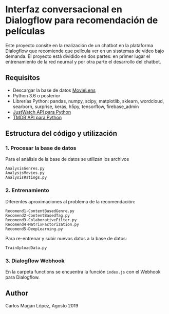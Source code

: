 # Interfaz conversacional en Dialogflow para recomendación de películas

Este proyecto consite en la realización de un chatbot en la plataforma Dialogflow que recomiende que película ver en un sisstemas de vídeo bajo demanda.
El proyecto está dividido en dos partes: en primer lugar el entrenamiento de la red neurnal y por otra parte el desarrollo del chatbot.

## Requisitos

* Descargar la base de datos [MovieLens](https://grouplens.org/datasets/movielens/)
* Python 3.6 o posterior
* Librerías Python: pandas, numpy, scipy, matplotlib, sklearn, wordcloud, searborn, surprise, keras, h5py, tensorflow, firebase_admin
* [JustWatch API para Python](https://github.com/magancete/node-justwatch-api)
* [TMDB API para Python](https://github.com/raqqa/node-tmdb/)

## Estructura del código y utilización

### 1. Procesar la base de datos

Para el análisis de la base de datos se utilizan los  archivos

```
AnalysisGenres.py
AnalysisMovies.py
AnalysisRatings.py
```

### 2. Entrenamiento

Diferentes aproximaciones al problema de la recomendación:
```
Recomend1-ContentBasedGenre.py
Recomend2-ContentBasedTag.py
Recomend3-ColaborativeFilter.py
Recomend4-MatrixFactorization.py
Recomend5-DeepLearning.py
```

Para re-entrenar y subir nuevos datos a la base de datos:
```
TrainUploadData.py
```

### 3. Dialogflow Webhook 

En la carpeta functions se encuentra la función `index.js` con el Webhook para Dialogflow.

## Author

Carlos Magán López, Agosto 2019
